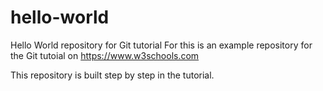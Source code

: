 # hello-world
Hello World repository for Git tutorial
For this is an example repository for the Git tutoial on https://www.w3schools.com

This repository is built step by step in the tutorial.
